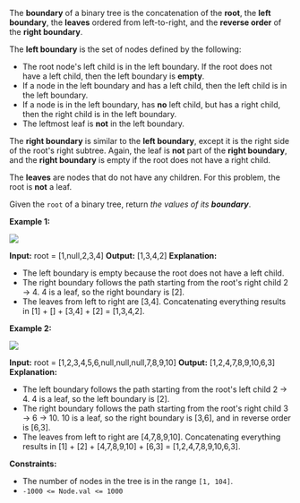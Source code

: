 The **boundary** of a binary tree is the concatenation of the **root**, the **left boundary**, the **leaves** ordered from left-to-right, and the **reverse order** of the **right boundary**.

The **left boundary** is the set of nodes defined by the following:

*   The root node's left child is in the left boundary. If the root does not have a left child, then the left boundary is **empty**.
*   If a node in the left boundary and has a left child, then the left child is in the left boundary.
*   If a node is in the left boundary, has **no** left child, but has a right child, then the right child is in the left boundary.
*   The leftmost leaf is **not** in the left boundary.

The **right boundary** is similar to the **left boundary**, except it is the right side of the root's right subtree. Again, the leaf is **not** part of the **right boundary**, and the **right boundary** is empty if the root does not have a right child.

The **leaves** are nodes that do not have any children. For this problem, the root is **not** a leaf.

Given the `root` of a binary tree, return _the values of its **boundary**_.

**Example 1:**

![](https://assets.leetcode.com/uploads/2020/11/11/boundary1.jpg)

**Input:** root = \[1,null,2,3,4\]
**Output:** \[1,3,4,2\]
**Explanation:**
- The left boundary is empty because the root does not have a left child.
- The right boundary follows the path starting from the root's right child 2 -> 4.
  4 is a leaf, so the right boundary is \[2\].
- The leaves from left to right are \[3,4\].
Concatenating everything results in \[1\] + \[\] + \[3,4\] + \[2\] = \[1,3,4,2\].

**Example 2:**

![](https://assets.leetcode.com/uploads/2020/11/11/boundary2.jpg)

**Input:** root = \[1,2,3,4,5,6,null,null,null,7,8,9,10\]
**Output:** \[1,2,4,7,8,9,10,6,3\]
**Explanation:**
- The left boundary follows the path starting from the root's left child 2 -> 4.
  4 is a leaf, so the left boundary is \[2\].
- The right boundary follows the path starting from the root's right child 3 -> 6 -> 10.
  10 is a leaf, so the right boundary is \[3,6\], and in reverse order is \[6,3\].
- The leaves from left to right are \[4,7,8,9,10\].
Concatenating everything results in \[1\] + \[2\] + \[4,7,8,9,10\] + \[6,3\] = \[1,2,4,7,8,9,10,6,3\].

**Constraints:**

*   The number of nodes in the tree is in the range `[1, 104]`.
*   `-1000 <= Node.val <= 1000`